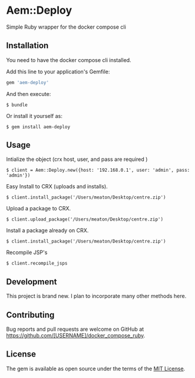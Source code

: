 # Aem::Deploy

Simple Ruby wrapper for the docker compose cli

## Installation

You need to have the docker compose cli installed. 

Add this line to your application's Gemfile:

```ruby
gem 'aem-deploy'
```

And then execute:

    $ bundle

Or install it yourself as:

    $ gem install aem-deploy

## Usage

Intialize the object (crx host, user, and pass are required )

    $ client = Aem::Deploy.new({host: '192.168.0.1', user: 'admin', pass: 'admin'})

Easy Install to CRX (uploads and installs). 

    $ client.install_package('/Users/meaton/Desktop/centre.zip')

Upload a package to CRX.

    $ client.upload_package('/Users/meaton/Desktop/centre.zip')

Install a package already on CRX.

    $ client.install_package('/Users/meaton/Desktop/centre.zip')

Recompile JSP's

    $ client.recompile_jsps


## Development

This project is brand new. I plan to incorporate many other methods here.
## Contributing

Bug reports and pull requests are welcome on GitHub at https://github.com/[USERNAME]/docker_compose_ruby.


## License

The gem is available as open source under the terms of the [MIT License](http://opensource.org/licenses/MIT).

